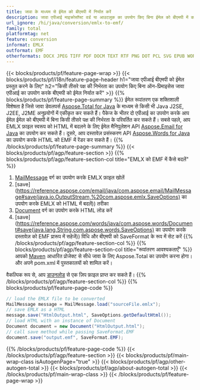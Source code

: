 ```yaml
---
title: जावा के माध्यम से ईमेल को बीएमपी में निर्यात करें
description: जावा एपीआई माइक्रोसॉफ्ट वर्ड या आउटलुक का उपयोग किए बिना ईमेल को बीएमपी में कनवर्ट करने के लिए
url_ignore: /hi/java/conversion/emlx-to-emf/
family: total
platformtag: net
feature: conversion
informat: EMLX
outformat: EMF
otherformats: DOCX JPEG TIFF PDF DOCM TEXT RTF PNG DOT PCL SVG EPUB WORDML DOTM FLATOPC MD DOC OTT ODT EMF DOTX PS XPS GIF
---
```

{{< blocks/products/pf/feature-page-wrap >}}
{{< blocks/products/pf/i18n/feature-page-header h1="जावा एपीआई बीएमपी को ईमेल प्रस्तुत करने के लिए" h2="किसी तीसरे पक्ष की निर्भरता का उपयोग किए बिना ऑन-प्रिमाइसेस जावा एपीआई का उपयोग करके बीएमपी को ईमेल निर्यात करें" >}}
{{% blocks/products/pf/feature-page-summary %}}
ईमेल रूपांतरण एक शक्तिशाली विशेषता है जिसे जावा डेवलपर्स [Aspose.Total for Java](https://products.aspose.com/total/java/) के माध्यम से किसी भी Java J2SE, J2EE, J2ME अनुप्रयोगों में एकीकृत कर सकते हैं। पैकेज के भीतर दो एपीआई का उपयोग करके आप ईमेल ईमेल को बीएमपी में बिना किसी तीसरे पक्ष की निर्भरता के परिवर्तित कर सकते हैं। सबसे पहले, आप EMLX फ़ाइल स्वरूप को HTML में बदलने के लिए ईमेल मैनिपुलेशन API [Aspose.Email for Java](https://products.aspose.com/email/java/) का उपयोग कर सकते हैं। दूसरे, आप दस्तावेज़ प्रसंस्करण API [Aspose.Words for Java](https://products.aspose.com/words/java/) का उपयोग करके HTML को EMF में रेंडर कर सकते हैं।
{{% /blocks/products/pf/feature-page-summary  %}}
{{< blocks/products/pf/agp/feature-section >}}
{{% blocks/products/pf/agp/feature-section-col title="EMLX को EMF में कैसे बदलें" %}}
1. [MailMessage](https://reference.aspose.com/email/java/com.aspose.email/mailmessage) वर्ग का उपयोग करके EMLX फ़ाइल खोलें
2. [save](https://reference.aspose.com/email/java/com.aspose.email/MailMessage#save(java.io.OutputStream,%20com.aspose.emlx.SaveOptions) का उपयोग करके EMLX को HTML में बदलें)) तरीका
3. [Document](https://reference.aspose.com/words/java/com.aspose.words/Document) वर्ग का उपयोग करके HTML लोड करें
4. [save](https://reference.aspose.com/words/java/com.aspose.words/Document#save(java.lang.String,com.aspose.words.SaveOptions) का उपयोग करके दस्तावेज़ को EMF प्रारूप में सहेजें)) विधि और बीएमपी को SaveFormat के रूप में सेट करें
{{% /blocks/products/pf/agp/feature-section-col %}}
{{% blocks/products/pf/agp/feature-section-col title="रूपांतरण आवश्यकताएँ" %}}
आपको [Maven](https://releases.aspose.com/total/java/) आधारित प्रोजेक्ट से सीधे जावा के लिए Aspose.Total का उपयोग करना होगा। और अपने pom.xml में पुस्तकालयों को शामिल करें।

वैकल्पिक रूप से, आप [डाउनलोड](https://releases.aspose.com/total/java) से एक ज़िप फ़ाइल प्राप्त कर सकते हैं।
{{% /blocks/products/pf/agp/feature-section-col %}}
{{% blocks/products/pf/feature-page-code %}}
```cs
// load the EMLX file to be converted
MailMessage message = MailMessage.load("sourceFile.emlx"); 
// save EMLX as a HTML 
message.save("HtmlOutput.html", SaveOptions.getDefaultHtml());
// load HTML with an instance of Document
Document document = new Document("HtmlOutput.html");
// call save method while passing SaveFormat.EMF
document.save("output.emf", SaveFormat.EMF);   
```
{{% /blocks/products/pf/feature-page-code %}}
{{< /blocks/products/pf/agp/feature-section >}}
{{< blocks/products/pf/main-wrap-class isAutogenPage="true" >}}
{{< blocks/products/pf/agp/other-autogen-total >}}
{{< blocks/products/pf/agp/about-autogen-total >}}
{{< /blocks/products/pf/main-wrap-class >}}
{{< /blocks/products/pf/feature-page-wrap >}}